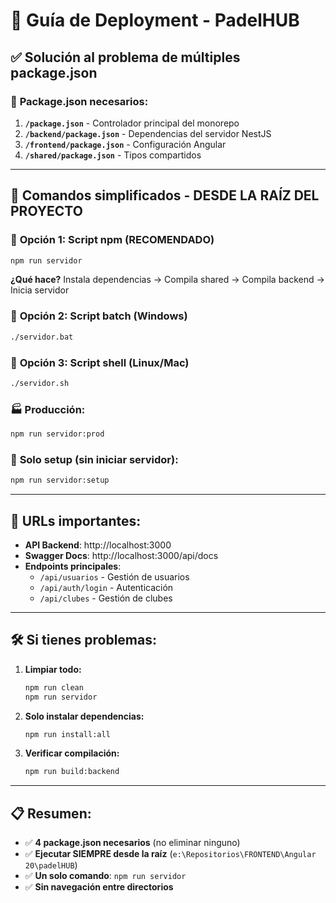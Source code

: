 # 🚀 Guía de Deployment - PadelHUB

## ✅ **Solución al problema de múltiples package.json**

### 📁 **Package.json necesarios:**
1. **`/package.json`** - Controlador principal del monorepo
2. **`/backend/package.json`** - Dependencias del servidor NestJS  
3. **`/frontend/package.json`** - Configuración Angular
4. **`/shared/package.json`** - Tipos compartidos

---

## 🎯 **Comandos simplificados - DESDE LA RAÍZ DEL PROYECTO**

### 🚀 **Opción 1: Script npm (RECOMENDADO)**
```bash
npm run servidor
```
**¿Qué hace?** Instala dependencias → Compila shared → Compila backend → Inicia servidor

### 🚀 **Opción 2: Script batch (Windows)**
```bash
./servidor.bat
```

### 🚀 **Opción 3: Script shell (Linux/Mac)**
```bash
./servidor.sh
```

### 🏭 **Producción:**
```bash
npm run servidor:prod
```

### 🔧 **Solo setup (sin iniciar servidor):**
```bash
npm run servidor:setup
```

---

## 📍 **URLs importantes:**
- **API Backend**: http://localhost:3000
- **Swagger Docs**: http://localhost:3000/api/docs
- **Endpoints principales**: 
  - `/api/usuarios` - Gestión de usuarios
  - `/api/auth/login` - Autenticación
  - `/api/clubes` - Gestión de clubes

---

## 🛠️ **Si tienes problemas:**

1. **Limpiar todo:**
   ```bash
   npm run clean
   npm run servidor
   ```

2. **Solo instalar dependencias:**
   ```bash
   npm run install:all
   ```

3. **Verificar compilación:**
   ```bash
   npm run build:backend
   ```

---

## 📋 **Resumen:**
- ✅ **4 package.json necesarios** (no eliminar ninguno)
- ✅ **Ejecutar SIEMPRE desde la raíz** (`e:\Repositorios\FRONTEND\Angular 20\padelHUB`)
- ✅ **Un solo comando**: `npm run servidor`
- ✅ **Sin navegación entre directorios**
